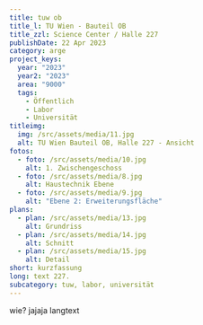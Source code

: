 ```yaml
---
title: tuw ob
title_l: TU Wien - Bauteil OB
title_zzl: Science Center / Halle 227
publishDate: 22 Apr 2023
category: arge
project_keys:
  year: "2023"
  year2: "2023"
  area: "9000"
  tags:
    - Öffentlich
    - Labor
    - Universität
titleimg:
  img: /src/assets/media/11.jpg
  alt: TU Wien Bauteil OB, Halle 227 - Ansicht
fotos:
  - foto: /src/assets/media/10.jpg
    alt: 1. Zwischengeschoss
  - foto: /src/assets/media/8.jpg
    alt: Haustechnik Ebene
  - foto: /src/assets/media/9.jpg
    alt: "Ebene 2: Erweiterungsfläche"
plans:
  - plan: /src/assets/media/13.jpg
    alt: Grundriss
  - plan: /src/assets/media/14.jpg
    alt: Schnitt
  - plan: /src/assets/media/15.jpg
    alt: Detail
short: kurzfassung
long: text 227.
subcategory: tuw, labor, universität
---
```

wie? jajaja langtext
